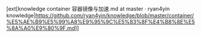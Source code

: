 [ext[knowledge container 容器镜像与加速.md at master · ryan4yin knowledge|https://github.com/ryan4yin/knowledge/blob/master/container/%E5%AE%B9%E5%99%A8%E9%95%9C%E5%83%8F%E4%B8%8E%E5%8A%A0%E9%80%9F.md]]